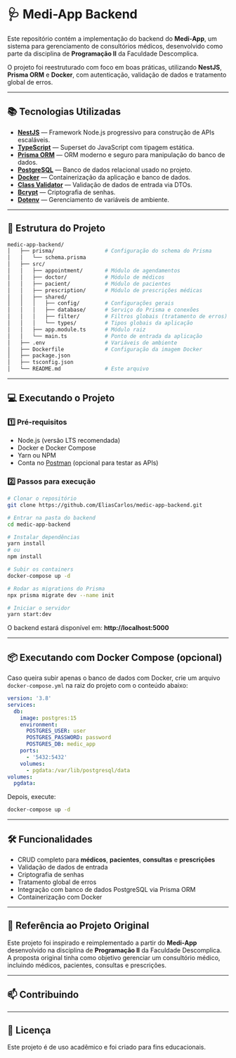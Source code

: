 # 🩺 Medi-App Backend

Este repositório contém a implementação do backend do **Medi-App**, um sistema para gerenciamento de consultórios médicos, desenvolvido como parte da disciplina de **Programação II** da Faculdade Descomplica.

O projeto foi reestruturado com foco em boas práticas, utilizando **NestJS**, **Prisma ORM** e **Docker**, com autenticação, validação de dados e tratamento global de erros.

---

## 📚 Tecnologias Utilizadas

- **[NestJS](https://nestjs.com/)** — Framework Node.js progressivo para construção de APIs escaláveis.
- **[TypeScript](https://www.typescriptlang.org/)** — Superset do JavaScript com tipagem estática.
- **[Prisma ORM](https://www.prisma.io/)** — ORM moderno e seguro para manipulação do banco de dados.
- **[PostgreSQL](https://www.postgresql.org/)** — Banco de dados relacional usado no projeto.
- **[Docker](https://www.docker.com/)** — Containerização da aplicação e banco de dados.
- **[Class Validator](https://github.com/typestack/class-validator)** — Validação de dados de entrada via DTOs.
- **[Bcrypt](https://www.npmjs.com/package/bcrypt)** — Criptografia de senhas.
- **[Dotenv](https://github.com/motdotla/dotenv)** — Gerenciamento de variáveis de ambiente.

---

## 📂 Estrutura do Projeto

```bash
medic-app-backend/
│   ├── prisma/                # Configuração do schema do Prisma
│   │   └── schema.prisma
│   ├── src/
│   │   ├── appointment/       # Módulo de agendamentos
│   │   ├── doctor/            # Módulo de médicos
│   │   ├── pacient/           # Módulo de pacientes
│   │   ├── prescription/      # Módulo de prescrições médicas
│   │   ├── shared/
│   │   │   ├── config/        # Configurações gerais
│   │   │   ├── database/      # Serviço do Prisma e conexões
│   │   │   ├── filter/        # Filtros globais (tratamento de erros)
│   │   │   └── types/         # Tipos globais da aplicação
│   │   ├── app.module.ts      # Módulo raiz
│   │   └── main.ts            # Ponto de entrada da aplicação
│   ├── .env                   # Variáveis de ambiente
│   ├── Dockerfile             # Configuração da imagem Docker
│   ├── package.json
│   ├── tsconfig.json
│   └── README.md              # Este arquivo
```

---

## 💻 Executando o Projeto

### 1️⃣ Pré-requisitos

- Node.js (versão LTS recomendada)
- Docker e Docker Compose
- Yarn ou NPM
- Conta no [Postman](https://www.postman.com/) (opcional para testar as APIs)

### 2️⃣ Passos para execução

```bash
# Clonar o repositório
git clone https://github.com/EliasCarlos/medic-app-backend.git

# Entrar na pasta do backend
cd medic-app-backend

# Instalar dependências
yarn install
# ou
npm install

# Subir os containers
docker-compose up -d

# Rodar as migrations do Prisma
npx prisma migrate dev --name init

# Iniciar o servidor
yarn start:dev
```

O backend estará disponível em: **http://localhost:5000**

---

## 📦 Executando com Docker Compose (opcional)

Caso queira subir apenas o banco de dados com Docker, crie um arquivo `docker-compose.yml` na raiz do projeto com o conteúdo abaixo:

```yaml
version: '3.8'
services:
  db:
    image: postgres:15
    environment:
      POSTGRES_USER: user
      POSTGRES_PASSWORD: password
      POSTGRES_DB: medic_app
    ports:
      - '5432:5432'
    volumes:
      - pgdata:/var/lib/postgresql/data
volumes:
  pgdata:
```

Depois, execute:

```bash
docker-compose up -d
```

---

## 🛠 Funcionalidades

- CRUD completo para **médicos**, **pacientes**, **consultas** e **prescrições**
- Validação de dados de entrada
- Criptografia de senhas
- Tratamento global de erros
- Integração com banco de dados PostgreSQL via Prisma ORM
- Containerização com Docker

---

## 📜 Referência ao Projeto Original

Este projeto foi inspirado e reimplementado a partir do **Medi-App** desenvolvido na disciplina de **Programação II** da Faculdade Descomplica.  
A proposta original tinha como objetivo gerenciar um consultório médico, incluindo médicos, pacientes, consultas e prescrições.

---

## 📫 Contribuindo



---

## 📝 Licença

Este projeto é de uso acadêmico e foi criado para fins educacionais.
